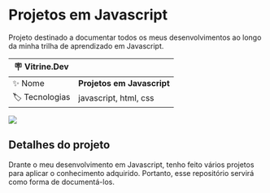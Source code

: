 # Projetos em Javascript

Projeto destinado a documentar todos os meus desenvolvimentos ao longo da minha trilha de aprendizado em Javascript.

| :placard: Vitrine.Dev |     |
| -------------  | --- |
| :sparkles: Nome        | **Projetos em Javascript**
| :label: Tecnologias | javascript, html, css

<!-- Inserir imagem com a #vitrinedev ao final do link -->
![](#vitrinedev)

## Detalhes do projeto

Drante o meu desenvolvimento em Javascript, tenho feito vários projetos para aplicar o conhecimento adquirido. Portanto, esse repositório servirá como forma de documentá-los.
